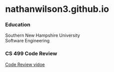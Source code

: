 # nathanwilson3.github.io

### Education
Southern New Hampshire University<br>
Software Engineering

### CS 499 Code Review
[Code Review vidoe](https://youtu.be/gOuNl2OCKEs)




